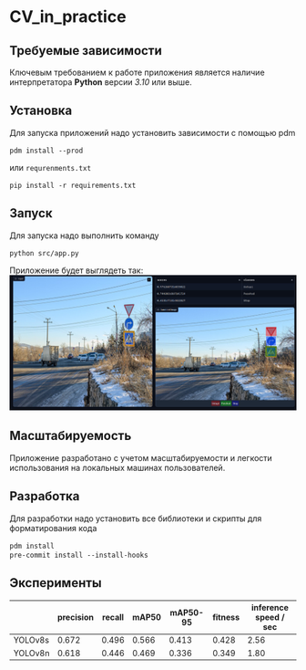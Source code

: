 # CV_in_practice

## Требуемые зависимости 

Ключевым требованием к работе приложения является наличие интерпретатора **Python** версии *3.10* или выше. 

## Установка
Для запуска приложений надо установить зависимости с помощью pdm
```shell
pdm install --prod
```
или `requrenments.txt`
```shell
pip install -r requirements.txt
```
## Запуск
Для запуска надо выполнить команду
```shell
python src/app.py
```
Приложение будет выглядеть так:
![](img/demo.png)

## Масштабируемость

Приложение разработано с учетом масштабируемости и легкости использования на локальных машинах пользователей.

## Разработка
Для разработки надо установить все библиотеки и скрипты для форматирования кода
```shell
pdm install
pre-commit install --install-hooks
```

## Эксперименты

|          | precision  | recall | mAP50 | mAP50-95 | fitness    | inference speed / sec  |
| -------- | --------   | -------|-------| -------  | -------    |    -------             |
| YOLOv8s  | 0.672      |  0.496 | 0.566 | 0.413    | 0.428      |    2.56                |
| YOLOv8n  | 0.618      |  0.446 | 0.469 | 0.336    | 0.349      |    1.80                |
